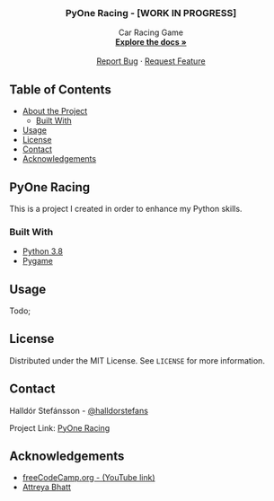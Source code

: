 <!-- PROJECT LOGO -->
<br />
<p align="center">

  <h3 align="center">PyOne Racing - [WORK IN PROGRESS]</h3>

  <p align="center">
    Car Racing Game
    <br />
    <a href="https://github.com/halldorstefans/pyoneracing"><strong>Explore the docs »</strong></a>
    <br />
    <br />
    <a href="https://github.com/halldorstefans/pyoneracing/issues">Report Bug</a>
    ·
    <a href="https://github.com/halldorstefans/pyoneracing/issues">Request Feature</a>
  </p>
</p>

<!-- TABLE OF CONTENTS -->
## Table of Contents

* [About the Project](#pyone-racing)
  * [Built With](#built-with)
* [Usage](#usage)
* [License](#license)
* [Contact](#contact)
* [Acknowledgements](#acknowledgements)

<!-- ABOUT THE PROJECT -->
## PyOne Racing

This is a project I created in order to enhance my Python skills.

### Built With

* [Python 3.8](https://www.python.org/)
* [Pygame](https://www.pygame.org/)

<!-- USAGE EXAMPLES -->
## Usage

Todo;

<!-- LICENSE -->
## License

Distributed under the MIT License. See `LICENSE` for more information.

<!-- CONTACT -->
## Contact

Halldór Stefánsson - [@halldorstefans](https://twitter.com/halldorstefans)

Project Link: [PyOne Racing](https://github.com/halldorstefans/pyoneracing)

<!-- ACKNOWLEDGEMENTS -->
## Acknowledgements

* [freeCodeCamp.org - (YouTube link)](https://www.youtube.com/watch?v=FfWpgLFMI7w&list=WL&index=3&t=0s)
* [Attreya Bhatt](https://github.com/attreyabhatt/Space-Invaders-Pygame)
